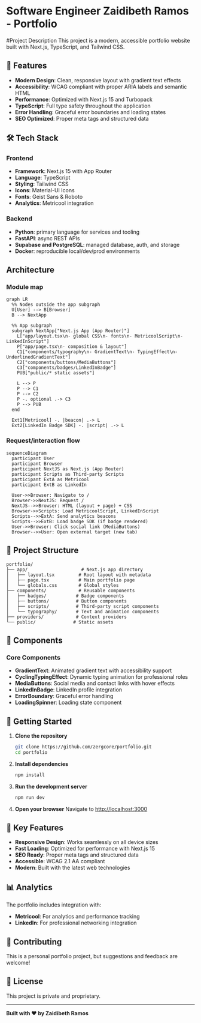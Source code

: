 # Software Engineer Zaidibeth Ramos - Portfolio

#Project Description
This project is a modern, accessible portfolio website built with Next.js, TypeScript, and Tailwind CSS.

## 🚀 Features

- **Modern Design**: Clean, responsive layout with gradient text effects
- **Accessibility**: WCAG compliant with proper ARIA labels and semantic HTML
- **Performance**: Optimized with Next.js 15 and Turbopack
- **TypeScript**: Full type safety throughout the application
- **Error Handling**: Graceful error boundaries and loading states
- **SEO Optimized**: Proper meta tags and structured data

## 🛠️ Tech Stack

### Frontend

- **Framework**: Next.js 15 with App Router
- **Language**: TypeScript
- **Styling**: Tailwind CSS
- **Icons**: Material-UI Icons
- **Fonts**: Geist Sans & Roboto
- **Analytics**: Metricool integration

### Backend

   - **Python**: primary language for services and tooling
   - **FastAPI**: async REST APIs
   - **Supabase and PostgreSQL**:  managed database, auth, and storage
   - **Docker**: reproducible local/dev/prod environments

## Architecture

### Module map
```mermaid
graph LR
  %% Nodes outside the app subgraph
  U[User] --> B[Browser]
  B --> NextApp

  %% App subgraph
  subgraph NextApp["Next.js App (App Router)"]
    L["app/layout.tsx\n- global CSS\n- fonts\n- MetricoolScript\n- LinkedInScript"]
    P["app/page.tsx\n- composition & layout"]
    C1["components/typography\n- GradientText\n- TypingEffect\n- UnderlinedGradientText"]
    C2["components/buttons/MediaButtons"]
    C3["components/badges/LinkedInBadge"]
    PUB["public/* static assets"]

    L --> P
    P --> C1
    P --> C2
    P -. optional .-> C3
    P --> PUB
  end

  Ext1[Metricool] -. |beacon| .-> L
  Ext2[LinkedIn Badge SDK] -. |script| .-> L
```

### Request/interaction flow
```mermaid
sequenceDiagram
  participant User
  participant Browser
  participant NextJS as Next.js (App Router)
  participant Scripts as Third-party Scripts
  participant ExtA as Metricool
  participant ExtB as LinkedIn

  User->>Browser: Navigate to /
  Browser->>NextJS: Request /
  NextJS-->>Browser: HTML (layout + page) + CSS
  Browser->>Scripts: Load MetricoolScript, LinkedInScript
  Scripts-->>ExtA: Send analytics beacons
  Scripts-->>ExtB: Load badge SDK (if badge rendered)
  User->>Browser: Click social link (MediaButtons)
  Browser-->>User: Open external target (new tab)
```


## 📁 Project Structure

```
portfolio/
├── app/                    # Next.js app directory
│   ├── layout.tsx         # Root layout with metadata
│   ├── page.tsx           # Main portfolio page
│   └── globals.css        # Global styles
├── components/            # Reusable components
│   ├── badges/           # Badge components
│   ├── buttons/          # Button components
│   ├── scripts/          # Third-party script components
│   └── typography/       # Text and animation components
├── providers/            # Context providers
└── public/              # Static assets
```

## 🎨 Components

### Core Components
- **GradientText**: Animated gradient text with accessibility support
- **CyclingTypingEffect**: Dynamic typing animation for professional roles
- **MediaButtons**: Social media and contact links with hover effects
- **LinkedInBadge**: LinkedIn profile integration
- **ErrorBoundary**: Graceful error handling
- **LoadingSpinner**: Loading state component

## 🚀 Getting Started

1. **Clone the repository**
   ```bash
   git clone https://github.com/zergcore/portfolio.git
   cd portfolio
   ```

2. **Install dependencies**
   ```bash
   npm install
   ```

3. **Run the development server**
   ```bash
   npm run dev
   ```

4. **Open your browser**
   Navigate to [http://localhost:3000](http://localhost:3000)

## 🎯 Key Features

- **Responsive Design**: Works seamlessly on all device sizes
- **Fast Loading**: Optimized for performance with Next.js 15
- **SEO Ready**: Proper meta tags and structured data
- **Accessible**: WCAG 2.1 AA compliant
- **Modern**: Built with the latest web technologies

## 📊 Analytics

The portfolio includes integration with:
- **Metricool**: For analytics and performance tracking
- **LinkedIn**: For professional networking integration

## 🤝 Contributing

This is a personal portfolio project, but suggestions and feedback are welcome!

## 📄 License

This project is private and proprietary.

---

**Built with ❤️ by Zaidibeth Ramos**
